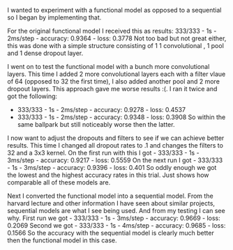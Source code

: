 I wanted to experiment with a functional model as opposed to a sequential so I began by implementing that.

For the original functional model I received this as results: 333/333 - 1s - 2ms/step - accuracy: 0.9364 - loss: 0.3778
Not too bad but not great either, this was done with a simple structure consisting of 1 1 convolutional , 1 pool and 1 dense dropout layer.

I went on to test the functional model with a bunch more convolutional layers. This time I added 2 more convolutional layers each with a filter vlaue of 64 (opposed to 32 the first time), I also added another pool and 2 more dropout layers. This approach gave me worse results :(. I ran it twice and got the following:

- 333/333 - 1s - 2ms/step - accuracy: 0.9278 - loss: 0.4537
- 333/333 - 1s - 2ms/step - accuracy: 0.9348 - loss: 0.3908
  So within the same ballpark but still noticeably worse then the latter.

I now want to adjust the dropouts and filters to see if we can achieve better results. This time I changed all dropout rates to .1 and changes the filters to 32 and a 3x3 kernel.
On the first run with this I got - 333/333 - 1s - 3ms/step - accuracy: 0.9217 - loss: 0.5559
On the next run I got - 333/333 - 1s - 3ms/step - accuracy: 0.9396 - loss: 0.401
So oddly enough we got the lowest and the highest accuracy rates in this trial. Just shows how comparable all of these models are.

Next I converted the functional model into a sequential model. From the harvard lecture and other information I have seen about similar projects, sequential models are what I see being used. And from my testing I can see why.
First run we got - 333/333 - 1s - 3ms/step - accuracy: 0.9669 - loss: 0.2069
Second we got - 333/333 - 1s - 4ms/step - accuracy: 0.9685 - loss: 0.1566
So the accuracy with the sequential model is clearly much better then the functional model in this case.
